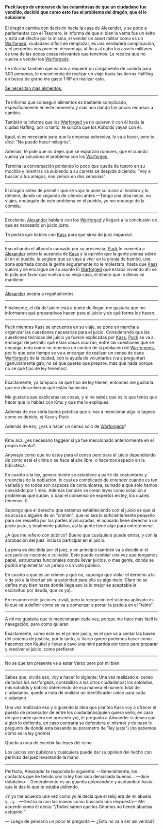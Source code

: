 #### [Puck](Puck.md) luego de enterarse de las calamitosas de que un ciudadano fue vendido, decidió que como esto fue el problema del dragón, que él lo solucione

El dragón camina con decisión hacia la casa de [Alexander](../../!EVENTOS/NPC´s/Alexander.md), y se pone a parlamentar con el Tesorero, le informa de que si bien la venta fue un éxito y está satisfecho por la misma, el vender un asset militar como es un [Warforged](../../../../Nova%20Spes/Recursos%20especiales%20y%20Assets%20del%20reino/Warforgeds.md), ciudadano difícil de remplazar, es una verdadera complicación, y el perderlos nos pone en desventaja, al fin y al cabo los assets militares es una de las pocas cosas relevantes que tenemos.  Le recalca que no vuelva a vender los [Warforgeds](../../../../Nova%20Spes/Recursos%20especiales%20y%20Assets%20del%20reino/Warforgeds.md). 

Le informa también que vamos a requerir un cargamento de comida para 300 personas, le encomienda de realizar un viaje hacia las tierras Halfling en busca de grano
me gasto 1 RP en realizar esto.

[Se necesitan más alimentos.](../../Kmu/Kass/Se%20necesitan%20mas%20alimentos..md)

---

Te informa que conseguir alimentos es bastante complicado, específicamente en este momento y más aún dando tan pocos recursos a cambio.

También te informa que los [Warforged](../../../../Nova%20Spes/Recursos%20especiales%20y%20Assets%20del%20reino/Warforgeds.md) ya no quieren ir con él hacia la ciudad Hafling, por lo tanto, te solicita que los Kobolds vayan con él.

Igual, si es necesario para que la empresa sobreviva, lo va a hacer, pero te dice: "No puedo hacer milagros".

Además, te pide que no dejes que se esparzan rumores, que el cuándo vuelva ya soluciona el problema con los [Warforged](../../../../Nova%20Spes/Recursos%20especiales%20y%20Assets%20del%20reino/Warforgeds.md).

Termina la conversación poniendo lo poco que queda de tesoro en su mochila y mientras va subiendo a su carreta se despide diciendo: "Voy a buscar a tus amigos, nos vemos en dos semanas".

---

El dragón antes de permitir que se vaya le pone su mano al hombro y lo detiene, dando un segundo de silencio antes 
—Tengo una idea mejor, no viajes, encárgate de este problema en el pueblo, yo me encargo de la comida. 

---

Excelente, [Alexander](../../!EVENTOS/NPC´s/Alexander.md) hablará con los [Warforged](../../../../Nova%20Spes/Recursos%20especiales%20y%20Assets%20del%20reino/Warforgeds.md) y llegará a la conclusión de que es necesario un juicio justo.

Te pedirá que hables con [Kass](../../Kmu/Kass/Kass.md) para que sirva de juez imparcial.

---

Escuchando el alboroto causado por su presencia, [Puck](Puck.md) le comenta a [Alexander](../../!EVENTOS/NPC´s/Alexander.md) sobre la ausencia de [Kass](../../Kmu/Kass/Kass.md) y la opinión que la gente piensa sobre él en el pueblo, le sugiere que se vaya a vivir en la granja de bambú, una zona apartada donde la gente seguramente no le molestara, hasta que [Kass](../../Kmu/Kass/Kass.md) vuelva y se encargue de su asunto
El [Warforged](../../../../Nova%20Spes/Recursos%20especiales%20y%20Assets%20del%20reino/Warforgeds.md) que estaba viviendo ahí se le pide por favor que vuelva a su vieja casa, el dinero que le dimos se mantiene

--- 

[Alexander](../../!EVENTOS/NPC´s/Alexander.md) acepta a regañadientes

---

Finalmente, el día del juicio está a punto de llegar, me gustaría que me informaran qué preparativos hacen para el juicio y de qué forma los hacen. 

---
Puck mientras Kass se encuentra en su viaje, se pone en marcha a organizar las cuestiones necesarias para el juicio.
Considerando que las cuestiones técnicas del juicio ya fueron explicadas por [Kass](../../Kmu/Kass/Kass.md), [Puck](Puck.md) se va a encargar de permitir que estas cosas ocurran, entre las cuestiones que se encarga, nota como no tenemos un conteo de la población de  [Warforgeds](../../../../Nova%20Spes/Recursos%20especiales%20y%20Assets%20del%20reino/Warforgeds.md), por lo que este tiempo se va a encargar de realizar un censo de cada  [Warforgeds](../../../../Nova%20Spes/Recursos%20especiales%20y%20Assets%20del%20reino/Warforgeds.md) de la ciudad, con la ayuda de voluntarios (va a preguntar)
(genuinamente gab, no sé que querés que prepare, más que nada porque no sé qué tipo de ley tenemos)

---

Exactamente, yo tampoco sé qué tipo de ley tienen, entonces me gustaría que me describieran qué están haciendo.

Me gustaría que explicaras las cosas, y si no sabés que es lo que tenés que hacer que lo hables con Kmu y que me lo expliques.

Además de eso sería buena práctica que si vas a mencionar algo lo tagees como es debido, ej Kass y Puck

Además de eso, ¿vas a hacer un censo solo de [Warforgeds](../../../../Nova%20Spes/Recursos%20especiales%20y%20Assets%20del%20reino/Warforgeds.md)?

---

Kmu aca, ¿es necesario taggear si ya fue mencionado anteriormente en el propio evento?.

Anyways como que no estoy para el censo pero para el juicio dependiendo de como esté el clima o se hace al aire libre, o hacemos espacio en la biblioteca.

En cuanto a la ley, generalmente se establece a partir de costumbres y creencias de la población, lo cual es complicado de entender cuando es tan variada y no todos son capaces de comunicarse, sumado a que solo hemos coexistido por 1 mes. Además también se crean leyes como solución a problemas que surjan, o bajo el consenso de expertos en ley, los cuales tenemos: 0.

Supongo que el derecho que estamos estableciendo con el juicio es que si se acusa a alguien de un "crimen", que no sea lo suficientemente pequeño para ser resuelto por las partes involucradas, el acusado tiene derecho a un juicio justo, y totalmente público, así la gente tiene algo para entretenerse.

¿A que me refiero con público? Bueno que cualquiera puede entrar, y con la aprobación del juez, incluso participar en el juicio. 

La pena es decidida por el juez, y en principio también va a decidir si el acusado es inocente o culpable. Esto puede cambiar una vez que tengamos papel, estructuras funcionales donde llevar juicios, o mas gente, donde se podría implementar un jurado o un voto público.

En cuanto a que es un crimen y que no, supongo que violar el derecho a la vida y/o a la libertad sin la autoridad para ello es algo malo. Claro no se define muy bien hasta donde llega eso (a lo mejor es aceptable la esclavitud por deuda, que se yo).

En resumen este juicio es trivial, pero la recepción del sistema aplicado es lo que va a definir como se va a comenzar a portar la justicia en el "reino".

---

A mí me gustaría que lo mencionaran cada vez, porque me hace más fácil la navegación, pero como quieran

Exactamente, como este es el primer juicio, es el que va a sentar las bases del sistema de justicia, por lo tanto, si Varso quiere podemos hacer como hacemos con Kaukel y llevar a cavo una mini partida por texto para preparar y resolver el juicio, como prefieran.

---

No se que tan presente va a estar Varso pero por mi bien

---

Sabes que, olvida eso, voy a hacer lo sigiente:
Una vez realizado el censo de todos los warforgeds, contabilizo a los otros ciudadanos( los soldados, mis kobolds y boblin) obteniendo de esa manera el numero total de ciudadanos. quedo a nota de realizar un identificador unico para cada ciudadano.

Una vez realizado eso y siguiendo la idea que planteo Kass voy a ofrecer el puesto de prosecutor de entre los ciudadanos(quien quiera serlo, en caso de que nadie quiera me presento yo), le pregunto a Alexander si desea que algien lo defienda, en caso contraria se defendera el mismo( y de paso le pregunto de donde esta basando su parametro de "ley justa") (no sabemos como es la ley gnoma)

Quedo a nota de escribir las leyes del reino

Los juicios son publicos y cualquiera puede dar su opinion del hecho con permiso del juez levantando la mano 

---

Perfecto, Alexander te responde lo siguiente:
—Generalmente, los contactos que he tenido con la ley han sido demasiado buenos... —dice dubitativo— Generalmente es un guardia golpeándote y asotandote hasta que le das lo que te estaba pidiendo. 

»Y yo me acuerdo una vez como yo le decía que el reloj era de mi abuela y... y... —Gesticula con las manos como buscado una respuesta— Me acuerdo como él decía: "¡Todos saben que los Gnomos no tienen abuelas estúpido!".

— Luego de pensarlo un poco te pregunta —  ¿Esto no va a ser así verdad?
